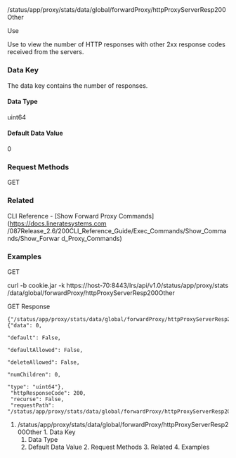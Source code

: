 ##
/status/app/proxy/stats/data/global/forwardProxy/httpProxyServerResp200Other

Use

Use to view the number of HTTP responses with other 2xx response codes
received from the servers.

### Data Key

The data key contains the number of responses.

#### Data Type

uint64

#### Default Data Value

0

### Request Methods

GET

### Related

CLI Reference - [Show Forward Proxy Commands](https://docs.lineratesystems.com
/087Release_2.6/200CLI_Reference_Guide/Exec_Commands/Show_Commands/Show_Forwar
d_Proxy_Commands)

### Examples

GET

curl -b cookie.jar -k https://host-70:8443/lrs/api/v1.0/status/app/proxy/stats
/data/global/forwardProxy/httpProxyServerResp200Other

GET Response

    
    {"/status/app/proxy/stats/data/global/forwardProxy/httpProxyServerResp200Other": {"data": 0,
                                                                                       "default": False,
                                                                                       "defaultAllowed": False,
                                                                                       "deleteAllowed": False,
                                                                                       "numChildren": 0,
                                                                                       "type": "uint64"},
     "httpResponseCode": 200,
     "recurse": False,
     "requestPath": "/status/app/proxy/stats/data/global/forwardProxy/httpProxyServerResp200Other"}
    

  1. /status/app/proxy/stats/data/global/forwardProxy/httpProxyServerResp200Other
    1. Data Key
      1. Data Type
      2. Default Data Value
    2. Request Methods
    3. Related
    4. Examples

